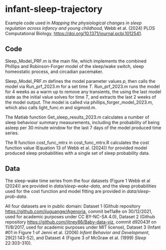 # infant-sleep-trajectory

Example code used in *Mapping the physiological changes in sleep regulation across infancy and young childhood*, Webb et al. (2024) PLOS Computational Biology, https://doi.org/10.1371/journal.pcbi.1012541.

## Code

Sleep_Model_PRF.m is the main file, which implements the combined Phillips and Robinson-Forger model of the sleep/wake switch, sleep homeostatic process, and circadian pacemaker.

Sleep_Model_PRF.m defines the model parameter values *p*, then calls the model via Run_prf_2023.m for a set time *T*. Run_prf_2023.m runs the model for 4 weeks as a warm up to remove any transients, the using the last model state as the initial value solves for time *T*, and extracts the last 2 weeks of the model output. The model is called via phillips_forger_model_2023.m, which also calls light_func.m and sigmoid.m.

The Matlab function Get_sleep_results_2023.m calculates a number of sleep behaviour summary measurements, including the probability of being asleep per 30 minute window for the last 7 days of the model produced time series. 

The R function cost_func_mtrx in cost_func_mtrx.R calculates the cost function value (Equation 13 of Webb et al. (2024)) for provided model produced sleep probabilities with a single set of sleep probability data. 

## Data 

The sleep-wake time series from the four datasets (Figure 1 Webb et al (2024)) are provided in *data/sleep-wake-data*, and the sleep probabilities used for the cost function and model fitting are provided in *data/sleep-prob-data*.

All four datasets are in public domain: Dataset 1 (Github repository https://github.com/jiuguangw/Agenoria, commit be11a8e on 30/12/2021, used for academic purposes under CC BY-NC-SA 4.0), Dataset 2 (Github repository https://github.com/jitney86/Baby-data-viz, commit d92043f on 11/8/2017, used for academic purposes under MIT license), Dataset 3 (Infant #01 in Figure 1 of Jenni et al. (2006) *Infant Behavior and Development*, 29(2):143-52), and Dataset 4 (Figure 3 of McGraw et al. (1999) *Sleep* 22:303-310). 